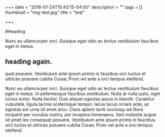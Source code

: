 +++
date = "2016-01-24T15:43:15-04:00"
description = ""
tags = []
thumbnail = "img-test.jpg"
title = "test"

+++

#Heading

Nunc eu ullamcorper orci. Quisque eget odio ac lectus vestibulum faucibus eget in metus.
## heading again.

quat posuere. Vestibulum ante ipsum primis in faucibus orci luctus et ultrices posuere cubilia Curae; Proin vel ante a orci tempus eleifend.

Nunc eu ullamcorper orci. Quisque eget odio ac lectus vestibulum faucibus eget in metus. In pellentesque faucibus vestibulum. Nulla at nulla justo, eget luctus tortor. Nulla facilisi. Duis aliquet egestas purus in blandit. Curabitur vulputate, ligula lacinia scelerisque tempor, lacus lacus ornare ante, ac egestas est urna sit amet arcu. Class aptent taciti sociosqu ad litora torquent per conubia nostra, per inceptos himenaeos. Sed molestie augue sit amet leo consequat posuere. Vestibulum ante ipsum primis in faucibus orci luctus et ultrices posuere cubilia Curae; Proin vel ante a orci tempus eleifend.
